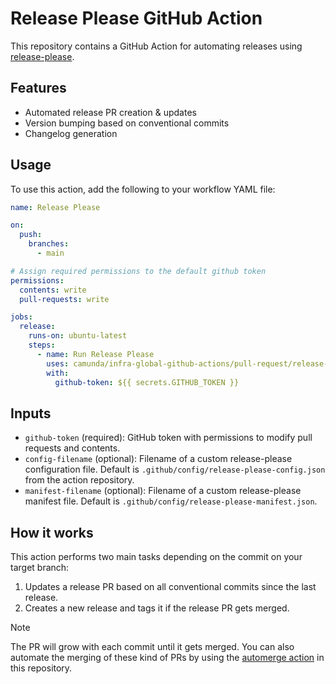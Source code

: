# Release Please GitHub Action

This repository contains a GitHub Action for automating releases using [release-please](https://github.com/googleapis/release-please).

## Features

- Automated release PR creation & updates
- Version bumping based on conventional commits
- Changelog generation

## Usage

To use this action, add the following to your workflow YAML file:

```yaml
name: Release Please

on:
  push:
    branches:
      - main

# Assign required permissions to the default github token
permissions:
  contents: write
  pull-requests: write

jobs:
  release:
    runs-on: ubuntu-latest
    steps:
      - name: Run Release Please
        uses: camunda/infra-global-github-actions/pull-request/release-please@main
        with:
          github-token: ${{ secrets.GITHUB_TOKEN }}

```

## Inputs
* `github-token` (required): GitHub token with permissions to modify pull requests and contents.
* `config-filename` (optional): Filename of a custom release-please configuration file. Default is `.github/config/release-please-config.json` from the action repository.
* `manifest-filename` (optional): Filename of a custom release-please manifest file. Default is `.github/config/release-please-manifest.json`.

## How it works

This action performs two main tasks depending on the commit on your target branch:

1. Updates a release PR based on all conventional commits since the last release.
2. Creates a new release and tags it if the release PR gets merged.

> [!NOTE]
> The PR will grow with each commit until it gets merged.
> You can also automate the merging of these kind of PRs by using the [automerge action](../automerge/README.md) in this repository.
